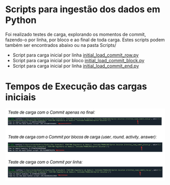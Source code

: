 # Scripts para ingestão dos dados em Python
  Foi realizado testes de carga, explorando os momentos de commit, fazendo-o por linha, por bloco e ao final de toda carga. Estes scripts podem também ser encontrados abaixo ou na pasta Scripts/

  - Script para carga inicial por linha [initial_load_commit_row.py](https://github.com/san-data-engineer/solutionSprint2/tree/master/Scripts/initial_load_commit_row.py)
  - Script para carga inicial por bloco [initial_load_commit_block.py](https://github.com/san-data-engineer/solutionSprint2/tree/master/Scripts/initial_load_commit_block.py)
  - Script para carga inicial por linha [initial_load_commit_end.py](https://github.com/san-data-engineer/solutionSprint2/tree/master/Scripts/initial_load_commit_end.py)

# Tempos de Execução das cargas iniciais

<img src="./initial_load_tests.png"></img>
